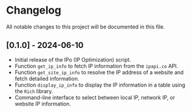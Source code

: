 # Changelog

All notable changes to this project will be documented in this file.

## [0.1.0] - 2024-06-10

-   Initial release of the IPo (IP Optimization) script.
-   Function `get_ip_info` to fetch IP information from the `ipapi.co` API.
-   Function `get_site_ip_info` to resolve the IP address of a website and fetch detailed information.
-   Function `display_ip_info` to display the IP information in a table using the `Rich` library.
-   Command-line interface to select between local IP, network IP, or website IP information.
